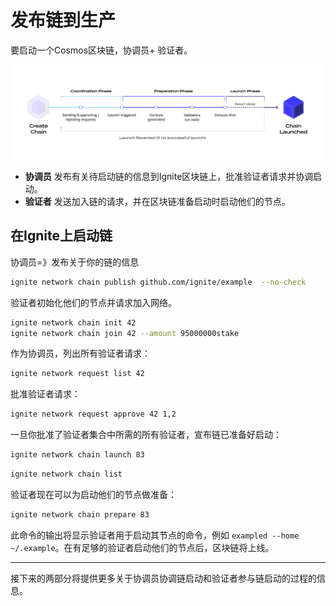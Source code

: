 # 发布链到生产

要启动一个Cosmos区块链，协调员+ 验证者。

![process](./assets/process.png)

- **协调员** 发布有关待启动链的信息到Ignite区块链上，批准验证者请求并协调启动。
- **验证者** 发送加入链的请求，并在区块链准备启动时启动他们的节点。

## 在Ignite上启动链


协调员=》发布关于你的链的信息

```sh
ignite network chain publish github.com/ignite/example  --no-check
```

验证者初始化他们的节点并请求加入网络。

```sh
ignite network chain init 42
ignite network chain join 42 --amount 95000000stake
```

作为协调员，列出所有验证者请求：

```sh
ignite network request list 42
```

批准验证者请求：

```sh
ignite network request approve 42 1,2
```

一旦你批准了验证者集合中所需的所有验证者，宣布链已准备好启动：

```sh
ignite network chain launch 83
```

```sh
ignite network chain list
```

验证者现在可以为启动他们的节点做准备：

```sh
ignite network chain prepare 83
```

此命令的输出将显示验证者用于启动其节点的命令，例如 `exampled --home ~/.example`。在有足够的验证者启动他们的节点后，区块链将上线。

---

接下来的两部分将提供更多关于协调员协调链启动和验证者参与链启动的过程的信息。